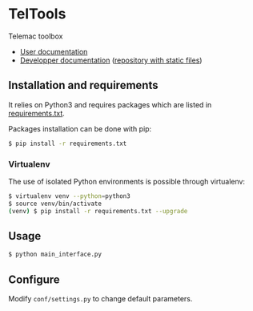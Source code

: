 # TelTools
Telemac toolbox

* [User documentation](https://github.com/CNR-Engineering/TelTools/wiki)
* [Developper documentation](https://cnr-engineering.github.io/TelTools) ([repository with static files](https://github.com/CNR-Engineering/CNR-Engineering.github.io))

## Installation and requirements
It relies on Python3 and requires packages which are listed in [requirements.txt](https://github.com/CNR-Engineering/TelTools/blob/master/requirements.txt).

Packages installation can be done with pip:
```bash
$ pip install -r requirements.txt
```

### Virtualenv
The use of isolated Python environments is possible through virtualenv:
```bash
$ virtualenv venv --python=python3
$ source venv/bin/activate
(venv) $ pip install -r requirements.txt --upgrade
```

## Usage
```bash
$ python main_interface.py
```

## Configure
Modify `conf/settings.py` to change default parameters.
